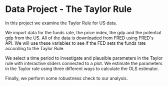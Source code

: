 # Data Project - The Taylor Rule

In this project we examine the Taylor Rule for US data.

We import data for the funds rate, the price index, the gdp and the potential gdp from the US. All of the data is downloaded from FRED using FRED's API. We will use these variables to see if the FED sets the funds rate according to the Taylor Rule.

We select a time period to investigate and plausible parameters in the Taylor rule with interactive sliders connected to a plot. We estimate the parameters in the Taylor rule using three different ways to calculate the OLS estimator.

Finally, we perform some robustness check to our analysis. 

